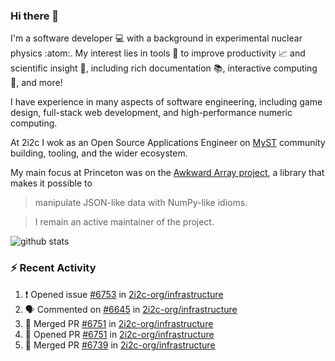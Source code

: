 ### Hi there 👋 

I'm a software developer 💻 with a background in experimental nuclear physics :atom:. My interest lies in tools :wrench: to improve productivity :chart_with_upwards_trend: and scientific insight :telescope:, including rich documentation 📚, interactive computing 🧮, and more! 

I have experience in many aspects of software engineering, including game design, full-stack web development, and high-performance numeric computing. 

At 2i2c I wok as an Open Source Applications Engineer on [MyST](https://github.com/jupyter-book/mystmd) community building, tooling, and the wider ecosystem. 

My main focus at Princeton was on the [Awkward Array project](awkward-array.org/), a library that makes it possible to 
> manipulate JSON-like data with NumPy-like idioms.

> I remain an active maintainer of the project. 

![github stats](https://github-readme-stats.vercel.app/api?username=agoose77&show_icons=true&hide_rank=true&hide_title=true&bg_color=30,e76445,904e95&text_color=efe3ec&icon_color=efe3ec)
<!--
**agoose77/agoose77** is a ✨ _special_ ✨ repository because its `README.md` (this file) appears on your GitHub profile.

Here are some ideas to get you started:

- 🔭 I’m currently working on ...
- 🌱 I’m currently learning ...
- 👯 I’m looking to collaborate on ...
- 🤔 I’m looking for help with ...
- 💬 Ask me about ...
- 📫 How to reach me: ...
- 😄 Pronouns: ...
- ⚡ Fun fact: ...
-->

### :zap: Recent Activity

<!--START_SECTION:activity-->
1. ❗ Opened issue [#6753](https://github.com/2i2c-org/infrastructure/issues/6753) in [2i2c-org/infrastructure](https://github.com/2i2c-org/infrastructure)
2. 🗣 Commented on [#6645](https://github.com/2i2c-org/infrastructure/issues/6645#issuecomment-3285308869) in [2i2c-org/infrastructure](https://github.com/2i2c-org/infrastructure)
3. 🎉 Merged PR [#6751](https://github.com/2i2c-org/infrastructure/pull/6751) in [2i2c-org/infrastructure](https://github.com/2i2c-org/infrastructure)
4. 💪 Opened PR [#6751](https://github.com/2i2c-org/infrastructure/pull/6751) in [2i2c-org/infrastructure](https://github.com/2i2c-org/infrastructure)
5. 🎉 Merged PR [#6739](https://github.com/2i2c-org/infrastructure/pull/6739) in [2i2c-org/infrastructure](https://github.com/2i2c-org/infrastructure)
<!--END_SECTION:activity-->
